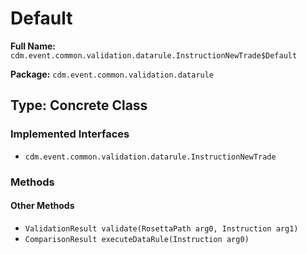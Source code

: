 # Default

**Full Name:** `cdm.event.common.validation.datarule.InstructionNewTrade$Default`

**Package:** `cdm.event.common.validation.datarule`

## Type: Concrete Class

### Implemented Interfaces

- `cdm.event.common.validation.datarule.InstructionNewTrade`

### Methods

#### Other Methods

- `ValidationResult validate(RosettaPath arg0, Instruction arg1)`
- `ComparisonResult executeDataRule(Instruction arg0)`

